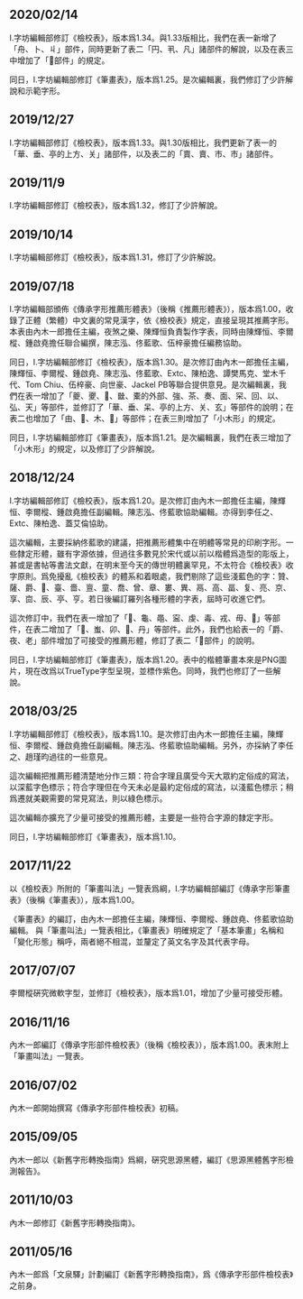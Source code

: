 ## 2020/02/14

I.字坊編輯部修訂《檢校表》，版本爲1.34。與1.33版相比，我們在表一新增了「舟、卜、丩」部件，同時更新了表二「円、丮、凡」諸部件的解說，以及在表三中增加了「𧰨部件」的規定。

同日，I.字坊編輯部修訂《筆畫表》，版本爲1.25。是次編輯裏，我們修訂了少許解說和示範字形。

## 2019/12/27

I.字坊編輯部修訂《檢校表》，版本爲1.33。與1.30版相比，我們更新了表一的「華、垂、亭的上方、关」諸部件，以及表二的「賣、𧶠、市、市」諸部件。

## 2019/11/9

I.字坊編輯部修訂《檢校表》，版本爲1.32，修訂了少許解說。

## 2019/10/14

I.字坊編輯部修訂《檢校表》，版本爲1.31，修訂了少許解說。

## 2019/07/18

I.字坊編輯部頒佈《傳承字形推薦形體表》（後稱《推薦形體表》），版本爲1.00，收錄了正體（繁體）中文裏的常見漢字，依《檢校表》規定，直接呈現其推薦字形。本表由內木一郎擔任主編，夜煞之樂、陳輝恒負責製作字表，同時由陳輝恒、李爾樅、鍾啟堯擔任聯合編撰，陳志泓、佟藍歌、伍梓豪擔任編務協助。

同日，I.字坊編輯部修訂《檢校表》，版本爲1.30。是次修訂由內木一郎擔任主編，陳輝恒、李爾樅、鍾啟堯、陳志泓、佟藍歌、Extc、陳柏逸、譚樊馬克、堂木千代、Tom Chiu、伍梓豪、向世豪、Jackel PB等聯合提供意見。是次編輯裏，我們在表一增加了「夔、夒、𢇍、㡭、橐的外部、強、茶、奏、面、罙、回、以、弘、天」等部件，並修訂了「華、垂、呆、亭的上方、关、玄」等部件的說明；在表二也增加了「由、𠙹、木、𣎳」等部件；在表三則增加了「小木形」的規定。

同日，I.字坊編輯部修訂《筆畫表》，版本爲1.21。是次編輯裏，我們在表三增加了「小木形」的規定，以及修訂了少許解說。

## 2018/12/24

I.字坊編輯部修訂《檢校表》，版本爲1.20。是次修訂由內木一郎擔任主編，陳輝恒、李爾樅、鍾啟堯擔任副編輯。陳志泓、佟藍歌協助編輯。亦得到李任之、Extc、陳柏逸、蓋艾倫協助。

這次編輯，主要採納佟藍歌的建議，把推薦形體集中在明體等常見的印刷字形。一些隸定形體，雖有字源依據，但過往多數見於宋代或以前以楷體爲造型的彫版上，甚或是書帖等書法文獻，在明末至今天的傳世明體裏罕見，不太符合《檢校表》收字原則。爲免擾亂《檢校表》的體系和着眼處，我們剔除了這些淺藍色的字：贊、薩、爵、𩫏、臺、嗇、亶、童、喬、曾、章、婁、異、鬲、高、畐、复、亮、京、享、㐭、辰、亭、亨。若日後編訂羅列各種形體的字表，屆時可收進它們。

這次修訂中，我們在表一增加了「𬟏、龜、黽、寍、虔、毒、戎、毋、𣥂」等部件，在表二增加了「𧈪、蚩、卯、𠨍、丹」等部件。此外，我們也給表一的「爵、夜、老」部件增加了可接受的推薦形體，修訂了表二「𠘧部件」的說明。

同日，I.字坊編輯部修訂《筆畫表》，版本爲1.20。表中的楷體筆畫本來是PNG圖片，現在改爲以TrueType字型呈現，並標作紫色。同時，我們也修訂了一些解說。

## 2018/03/25

I.字坊編輯部修訂《檢校表》，版本爲1.10。是次修訂由內木一郎擔任主編，陳輝恒、李爾樅、鍾啟堯擔任副編輯。陳志泓、佟藍歌協助編輯。另外，亦採納了李任之、趙瑾昀過往的一些意見。

這次編輯把推薦形體清楚地分作三類：符合字理且廣受今天大眾約定俗成的寫法，以深藍字色標示；符合字理但在今天未必是最約定俗成的寫法，以淺藍色標示；稍爲遷就美觀需要的常見寫法，則以綠色標示。

這次編輯亦擴充了少量可接受的推薦形體，主要是一些符合字源的隸定字形。

同日，I.字坊編輯部修訂《筆畫表》，版本爲1.10。

## 2017/11/22

以《檢校表》所附的「筆畫叫法」一覽表爲綱，I.字坊編輯部編訂《傳承字形筆畫表》（後稱《筆畫表》），版本爲1.00。

《筆畫表》的編訂，由內木一郎擔任主編，陳輝恒、李爾樅、鍾啟堯、佟藍歌協助編輯。
與「筆畫叫法」一覽表相比，《筆畫表》明確規定了「基本筆畫」名稱和「變化形態」稱呼，兩者絕不相混，並釐定了英文名字及其代表字母。

## 2017/07/07

李爾樅硏究微軟字型，並修訂《檢校表》，版本爲1.01，增加了少量可接受形體。

## 2016/11/16

內木一郎編訂《傳承字形部件檢校表》（後稱《檢校表》），版本爲1.00。表末附上「筆畫叫法」一覽表。

## 2016/07/02

內木一郎開始撰寫《傳承字形部件檢校表》初稿。

## 2015/09/05

內木一郎以《新舊字形轉換指南》爲綱，硏究思源黑體，編訂《思源黑體舊字形檢測報告》。

## 2011/10/03

內木一郎修訂《新舊字形轉換指南》。

## 2011/05/16

內木一郎爲「文泉驛」計劃編訂《新舊字形轉換指南》，爲《傳承字形部件檢校表》之前身。
